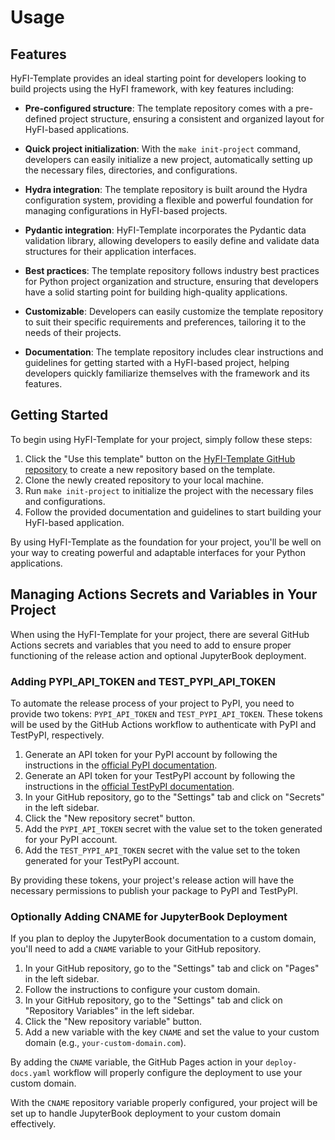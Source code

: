 # Usage

## Features

HyFI-Template provides an ideal starting point for developers looking to build projects using the HyFI framework, with key features including:

- **Pre-configured structure**: The template repository comes with a pre-defined project structure, ensuring a consistent and organized layout for HyFI-based applications.

- **Quick project initialization**: With the `make init-project` command, developers can easily initialize a new project, automatically setting up the necessary files, directories, and configurations.

- **Hydra integration**: The template repository is built around the Hydra configuration system, providing a flexible and powerful foundation for managing configurations in HyFI-based projects.

- **Pydantic integration**: HyFI-Template incorporates the Pydantic data validation library, allowing developers to easily define and validate data structures for their application interfaces.

- **Best practices**: The template repository follows industry best practices for Python project organization and structure, ensuring that developers have a solid starting point for building high-quality applications.

- **Customizable**: Developers can easily customize the template repository to suit their specific requirements and preferences, tailoring it to the needs of their projects.

- **Documentation**: The template repository includes clear instructions and guidelines for getting started with a HyFI-based project, helping developers quickly familiarize themselves with the framework and its features.

## Getting Started

To begin using HyFI-Template for your project, simply follow these steps:

1. Click the "Use this template" button on the [HyFI-Template GitHub repository](https://github.com/hyfi/hyfi-template) to create a new repository based on the template.
2. Clone the newly created repository to your local machine.
3. Run `make init-project` to initialize the project with the necessary files and configurations.
4. Follow the provided documentation and guidelines to start building your HyFI-based application.

By using HyFI-Template as the foundation for your project, you'll be well on your way to creating powerful and adaptable interfaces for your Python applications.

## Managing Actions Secrets and Variables in Your Project

When using the HyFI-Template for your project, there are several GitHub Actions secrets and variables that you need to add to ensure proper functioning of the release action and optional JupyterBook deployment.

### Adding PYPI_API_TOKEN and TEST_PYPI_API_TOKEN

To automate the release process of your project to PyPI, you need to provide two tokens: `PYPI_API_TOKEN` and `TEST_PYPI_API_TOKEN`. These tokens will be used by the GitHub Actions workflow to authenticate with PyPI and TestPyPI, respectively.

1. Generate an API token for your PyPI account by following the instructions in the [official PyPI documentation](https://pypi.org/manage/account/token/).
2. Generate an API token for your TestPyPI account by following the instructions in the [official TestPyPI documentation](https://test.pypi.org/manage/account/token/).
3. In your GitHub repository, go to the "Settings" tab and click on "Secrets" in the left sidebar.
4. Click the "New repository secret" button.
5. Add the `PYPI_API_TOKEN` secret with the value set to the token generated for your PyPI account.
6. Add the `TEST_PYPI_API_TOKEN` secret with the value set to the token generated for your TestPyPI account.

By providing these tokens, your project's release action will have the necessary permissions to publish your package to PyPI and TestPyPI.

### Optionally Adding CNAME for JupyterBook Deployment

If you plan to deploy the JupyterBook documentation to a custom domain, you'll need to add a `CNAME` variable to your GitHub repository.

1. In your GitHub repository, go to the "Settings" tab and click on "Pages" in the left sidebar.
2. Follow the instructions to configure your custom domain.
3. In your GitHub repository, go to the "Settings" tab and click on "Repository Variables" in the left sidebar.
4. Click the "New repository variable" button.
5. Add a new variable with the key `CNAME` and set the value to your custom domain (e.g., `your-custom-domain.com`).

By adding the `CNAME` variable, the GitHub Pages action in your `deploy-docs.yaml` workflow will properly configure the deployment to use your custom domain.

With the `CNAME` repository variable properly configured, your project will be set up to handle JupyterBook deployment to your custom domain effectively.
